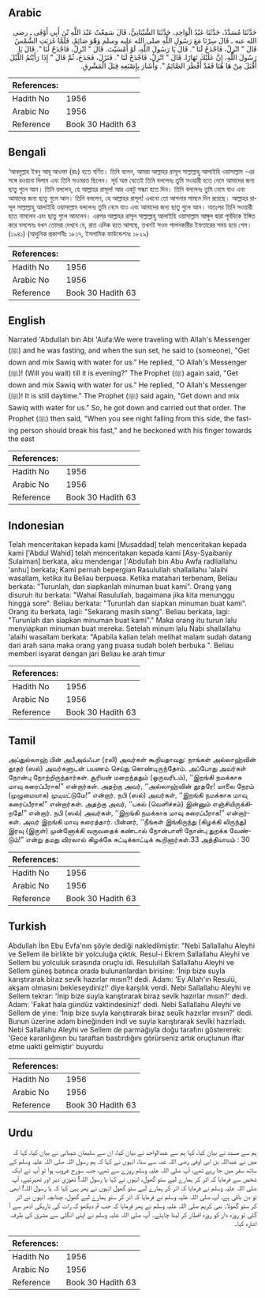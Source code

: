 ## Arabic


<div dir="rtl" lang="ar" style={{fontSize:'larger',backgroundColor:'#f8f9fa',padding:20}}>
حَدَّثَنَا مُسَدَّدٌ، حَدَّثَنَا عَبْدُ الْوَاحِدِ، حَدَّثَنَا الشَّيْبَانِيُّ، قَالَ سَمِعْتُ عَبْدَ اللَّهِ بْنَ أَبِي أَوْفَى ـ رضى الله عنه ـ قَالَ سِرْنَا مَعَ رَسُولِ اللَّهِ صلى الله عليه وسلم وَهْوَ صَائِمٌ، فَلَمَّا غَرَبَتِ الشَّمْسُ قَالَ ‏"‏ انْزِلْ، فَاجْدَحْ لَنَا ‏"‏‏.‏ قَالَ يَا رَسُولَ اللَّهِ، لَوْ أَمْسَيْتَ‏.‏ قَالَ ‏"‏ انْزِلْ، فَاجْدَحْ لَنَا ‏"‏‏.‏ قَالَ يَا رَسُولَ اللَّهِ، إِنَّ عَلَيْكَ نَهَارًا‏.‏ قَالَ ‏"‏ انْزِلْ، فَاجْدَحْ لَنَا ‏"‏‏.‏ فَنَزَلَ، فَجَدَحَ، ثُمَّ قَالَ ‏"‏ إِذَا رَأَيْتُمُ اللَّيْلَ أَقْبَلَ مِنْ هَا هُنَا فَقَدْ أَفْطَرَ الصَّائِمُ ‏"‏‏.‏ وَأَشَارَ بِإِصْبَعِهِ قِبَلَ الْمَشْرِقِ‏.‏
</div>
<div style={{backgroundColor:'#f8f9fa',padding:20, marginBottom: 10}}><table> <thead> <tr> <th>References:</th> <th></th> </tr> </thead> <tbody><tr><td>Hadith No</td><td>1956</td></tr><tr><td>Arabic No</td><td>1956</td></tr><tr><td>Reference</td><td>Book 30 Hadith 63</td></tr></tbody></table></div>

## Bengali


<div dir="ltr" lang="bn" style={{fontSize:'larger',backgroundColor:'#f8f9fa',padding:20}}>
‘আবদুল্লাহ ইবনু আবূ আওফা (রাঃ) হতে বর্ণিত। তিনি বলেন, আমরা আল্লাহর রাসূল সাল্লাল্লাহু আলাইহি ওয়াসাল্লাম -এর সঙ্গে রওয়ানা দিলাম এবং তিনি সওমরত ছিলেন। সূর্য অস্ত যেতেই তিনি বললেনঃ তুমি সওয়ারী হতে নেমে আমাদের জন্য ছাতু গুলে আন। তিনি বললেন, হে আল্লাহর রাসূল! আর একটু সন্ধ্যা হতে দিন। তিনি বললেনঃ তুমি নেমে যাও এবং আমাদের জন্য ছাতু গুলে আন। তিনি বললেন, হে আল্লাহর রাসূল! এখনো তো আপনার সামনে দিন রয়েছে। আল্লাহর রাসূল সাল্লাল্লাহু আলাইহি ওয়াসাল্লাম বললেনঃ তুমি নেমে যাও এবং আমাদের জন্য ছাতু গুলে আন। অতঃপর তিনি সওয়ারী হতে নামলেন এবং ছাতু গুলে আনলেন। এরপর আল্লাহর রাসূল সাল্লাল্লাহু আলাইহি ওয়াসাল্লাম আঙ্গুল দ্বারা পূর্বদিকে ইঙ্গিত করে বললেনঃ যখন তোমরা দেখবে যে, রাত এদিক হতে আসছে, তখনই সওম পালনকারীর ইফতারের সময় হয়ে গেল। (১৯৪১) (আধুনিক প্রকাশনীঃ ১৮১৭, ইসলামিক ফাউন্ডেশনঃ ১৮২৯)
</div>
<div style={{backgroundColor:'#f8f9fa',padding:20, marginBottom: 10}}><table> <thead> <tr> <th>References:</th> <th></th> </tr> </thead> <tbody><tr><td>Hadith No</td><td>1956</td></tr><tr><td>Arabic No</td><td>1956</td></tr><tr><td>Reference</td><td>Book 30 Hadith 63</td></tr></tbody></table></div>

## English


<div dir="ltr" lang="en" style={{fontSize:'larger',backgroundColor:'#f8f9fa',padding:20}}>
Narrated 'Abdullah bin Abi 'Aufa:We were traveling with Allah's Messenger (ﷺ) and he was fasting, and when the sun set, he said to (someone), "Get down and mix Sawiq with water for us." He replied, "O Allah's Messenger (ﷺ)! (Will you wait) till it is evening?" The Prophet (ﷺ) again said, "Get down and mix Sawiq with water for us." He replied, "O Allah's Messenger (ﷺ)! It is still daytime." The Prophet (ﷺ) said again, "Get down and mix Sawiq with water for us." So, he got down and carried out that order. The Prophet (ﷺ) then said, "When you see night falling from this side, the fasting person should break his fast," and he beckoned with his finger towards the east
</div>
<div style={{backgroundColor:'#f8f9fa',padding:20, marginBottom: 10}}><table> <thead> <tr> <th>References:</th> <th></th> </tr> </thead> <tbody><tr><td>Hadith No</td><td>1956</td></tr><tr><td>Arabic No</td><td>1956</td></tr><tr><td>Reference</td><td>Book 30 Hadith 63</td></tr></tbody></table></div>

## Indonesian


<div dir="ltr" lang="id" style={{fontSize:'larger',backgroundColor:'#f8f9fa',padding:20}}>
Telah menceritakan kepada kami [Musaddad] telah menceritakan kepada kami ['Abdul Wahid] telah menceritakan kepada kami [Asy-Syaibaniy Sulaiman] berkata, aku mendengar ['Abdullah bin Abu Awfa radliallahu 'anhu] berkata; Kami pernah bepergian Rasulullah shallallahu 'alaihi wasallam, ketika itu Beliau berpuasa. Ketika matahari terbenam, Beliau berkata: "Turunlah, dan siapkanlah minuman buat kami". Orang yang disuruh itu berkata: "Wahai Rasulullah, bagaimana jika kita menunggu hingga sore". Beliau berkata: "Turunlah dan siapkan minuman buat kami". Orang itu berkata, lagi: "Sekarang masih siang". Beliau berkata, lagi: "Turunlah dan siapkan minuman buat kami"." Maka orang itu turun lalu menyiapkan minuman buat mereka. Setelah minum lalu Nabi shallallahu 'alaihi wasallam berkata: "Apabila kalian telah melihat malam sudah datang dari arah sana maka orang yang puasa sudah boleh berbuka ". Beliau memberi isyarat dengan jari Beliau ke arah timur
</div>
<div style={{backgroundColor:'#f8f9fa',padding:20, marginBottom: 10}}><table> <thead> <tr> <th>References:</th> <th></th> </tr> </thead> <tbody><tr><td>Hadith No</td><td>1956</td></tr><tr><td>Arabic No</td><td>1956</td></tr><tr><td>Reference</td><td>Book 30 Hadith 63</td></tr></tbody></table></div>

## Tamil


<div dir="ltr" lang="ta" style={{fontSize:'larger',backgroundColor:'#f8f9fa',padding:20}}>
அப்துல்லாஹ் பின் அபீஅவ்ஃபா (ரலி) அவர்கள் கூறியதாவது: நாங்கள் அல்லாஹ்வின் தூதர் (ஸல்) அவர்களுடன் பயணம் செய்து கொண்டிருந்தோம். அப்போது அவர்கள் நோன்பு நோற்றிருந்தார்கள். சூரியன் மறைந்ததும் (ஒருவரிடம்), ‘‘இறங்கி நமக்காக மாவு கரைப்பீராக!” என்றார்கள். அதற்கு அவர், ‘‘அல்லாஹ்வின் தூதரே! மாலை நேரம் (முழுமையாக) முடியட்டுமே!” என்றார். நபி (ஸல்) அவர்கள், ‘‘இறங்கி நமக்காக மாவு கரைப்பீராக!” என்றார்கள். அதற்கு அவர், ‘‘பகல் (வெளிச்சம்) இன்னும் எஞ்சியிருக்கிறதே!” என்றார். நபி (ஸல்) அவர்கள், ‘‘இறங்கி நமக்காக மாவு கரைப்பீராக!” என்றார்கள். அவர் இறங்கி மாவு கரைத்தார். பின்னர், ‘‘நீங்கள் இங்கிருந்து (கிழக்கி லிருந்து) இரவு (இருள்) முன்னோக்கி வருவதைக் கண்டால் நோன்பாளி நோன்பு துறக்க வேண்டும்!” என்று தமது விரலால் கிழக்கே சுட்டிக்காட்டிக் கூறினார்கள்.33 அத்தியாயம் : 30
</div>
<div style={{backgroundColor:'#f8f9fa',padding:20, marginBottom: 10}}><table> <thead> <tr> <th>References:</th> <th></th> </tr> </thead> <tbody><tr><td>Hadith No</td><td>1956</td></tr><tr><td>Arabic No</td><td>1956</td></tr><tr><td>Reference</td><td>Book 30 Hadith 63</td></tr></tbody></table></div>

## Turkish


<div dir="ltr" lang="tr" style={{fontSize:'larger',backgroundColor:'#f8f9fa',padding:20}}>
Abdullah İbn Ebu Evfa'nın şöyle dediği nakledilmiştir: "Nebi Sallallahu Aleyhi ve Sellem ile birlikte bir yolculuğa çıktık. Resul-i Ekrem Sallallahu Aleyhi ve Sellem bu yolculuk sırasında oruçlu idi. Resulullah Sallallahu Aleyhi ve Sellem güneş batınca orada bulunanlardan birisine: 'İnip bize suyla karıştırarak biraz sevîk hazırlar mısın?! dedi. Adam: 'Ey Allah'ın Resulü, akşam olmasını bekleseydiniz!' diye karşılık verdi. Nebi Sallallahu Aleyhi ve Sellem tekrar: 'İnip bize suyla karıştırarak biraz sevîk hazırlar mısın?' dedi. Adam: 'Fakat hala gündüz vaktindesiniz!’ dedi. Nebi Sallallahu Aleyhi ve Sellem de yine: 'İnip bize suyla karıştırarak biraz seuîk hazırlar mısın?' dedi. Bunun üzerine adam bineğinden indi ve suyla karıştırarak sevîki hazırladı. Nebi Sallallahu Aleyhi ve Sellem de parmağıyla doğu tarafını göstererek: 'Gece karanlığının bu taraftan bastırdığını görürseniz artık oruçlunun iftar etme uakti gelmiştir' buyurdu
</div>
<div style={{backgroundColor:'#f8f9fa',padding:20, marginBottom: 10}}><table> <thead> <tr> <th>References:</th> <th></th> </tr> </thead> <tbody><tr><td>Hadith No</td><td>1956</td></tr><tr><td>Arabic No</td><td>1956</td></tr><tr><td>Reference</td><td>Book 30 Hadith 63</td></tr></tbody></table></div>

## Urdu


<div dir="rtl" lang="ur" style={{fontSize:'larger',backgroundColor:'#f8f9fa',padding:20}}>
ہم سے مسدد نے بیان کیا، کہا ہم سے عبدالواحد نے بیان کیا، ان سے سلیمان شیبانی نے بیان کیا، کہا کہ میں نے عبداللہ بن ابی اوفی رضی اللہ عنہ سے سنا، انہوں نے کہا کہ ہم رسول اللہ صلی اللہ علیہ وسلم کے ساتھ سفر میں جا رہے تھے، آپ صلی اللہ علیہ وسلم روزے سے تھے، جب سورج غروب ہوا تو آپ نے ایک شخص سے فرمایا کہ اتر کر ہمارے لیے ستو گھول، انہوں نے کہا یا رسول اللہ! تھوڑی دیر اور ٹھہرئیے، آپ صلی اللہ علیہ وسلم نے فرمایا کہ اتر کر ہمارے لیے ستو گھول انہوں نے پھر یہی کہا کہ یا رسول اللہ! ابھی تو دن باقی ہے، آپ صلی اللہ علیہ وسلم نے فرمایا کہ اتر کر ستو ہمارے لیے گھول، چنانچہ انہوں نے اتر کر ستو گھولا۔ نبی کریم صلی اللہ علیہ وسلم نے پھر فرمایا کہ جب تم دیکھو کہ رات کی تاریکی ادھر سے آ گئی تو روزہ دار کو روزہ افطار کر لینا چاہئے۔ آپ صلی اللہ علیہ وسلم نے اپنی انگلی سے مشرق کی طرف اشارہ کیا۔
</div>
<div style={{backgroundColor:'#f8f9fa',padding:20, marginBottom: 10}}><table> <thead> <tr> <th>References:</th> <th></th> </tr> </thead> <tbody><tr><td>Hadith No</td><td>1956</td></tr><tr><td>Arabic No</td><td>1956</td></tr><tr><td>Reference</td><td>Book 30 Hadith 63</td></tr></tbody></table></div>